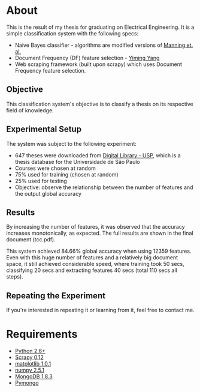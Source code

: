 About
=====

This is the result of my thesis for graduating on Electrical Engineering. It is a simple classification system with
the following specs:

* Naive Bayes classifier - algorithms are modified versions of [Manning et. al.](http://nlp.stanford.edu/IR-book/)
* Document Frequency (DF) feature selection - [Yiming Yang](http://net.pku.edu.cn/~course/cs502/2003/031119/yang97comparative.pdf)
* Web scraping framework (built upon scrapy) which uses Document Frequency feature selection.

Objective
---------
This classification system's objective is to classify a thesis on its respective field of knowledge.

Experimental Setup
------------------

The system was subject to the following experiment:

* 647 theses were downloaded from [Digital Library - USP](http://www.teses.usp.br/), which is a thesis database for the Universidade de São Paulo
* Courses were chosen at random
* 75% used for training (chosen at random)
* 25% used for testing
* Objective: observe the relationship between the number of features and the output global accuracy

Results
-------
By increasing the number of features, it was observed that the accuracy increases monotonically, as expected. The
full results are shown in the final document (tcc.pdf).

This system achieved 84.66% global accuracy when using 12359 features. Even with this huge number of features and a
relatively big document space, it still achieved considerable speed, where training took 50 secs, classifying 20 secs
and extracting features 40 secs (total 110 secs all steps).

Repeating the Experiment
------------------------

If you're interested in repeating it or learning from it, feel free to contact me.


Requirements
============

* [Python 2.6+](http://python.org)
* [Scrapy 0.12](http://scrapy.org/)
* [matplotlib 1.0.1](http://matplotlib.sourceforge.net/)
* [numpy 2.5.1](numpy.scipy.org/)
* [MongoDB 1.8.3](www.mongodb.org)
* [Pymongo](http://api.mongodb.org/python/current/)
